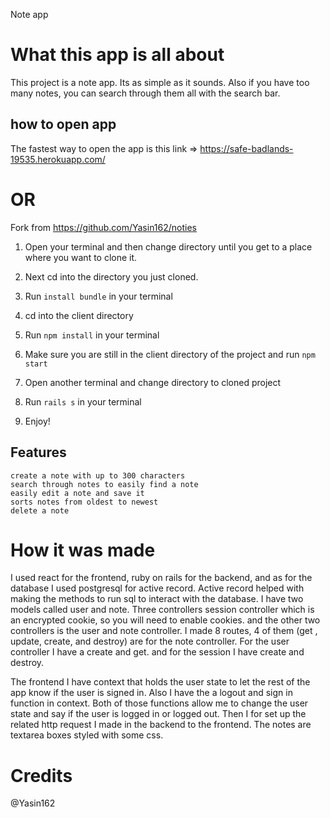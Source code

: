Note app

# What this app is all about

This project is a note app. Its as simple as it sounds. Also if you have too many notes, you can search through them all with the search bar.

## how to open app

The fastest way to open the app is this link => https://safe-badlands-19535.herokuapp.com/

# OR

Fork from https://github.com/Yasin162/noties

1. Open your terminal and then change directory until you get to a place where you want to clone it.

2. Next cd into the directory you just cloned.

3. Run `install bundle` in your terminal

4. cd into the client directory

5. Run `npm install` in your terminal

6. Make sure you are still in the client directory of the project and run `npm start`

7. Open another terminal and change directory to cloned project

8. Run `rails s` in your terminal

9. Enjoy!

## Features

    create a note with up to 300 characters
    search through notes to easily find a note
    easily edit a note and save it
    sorts notes from oldest to newest
    delete a note

# How it was made

I used react for the frontend, ruby on rails for the backend, and as for the database I used postgresql for active record. Active record helped with making the methods to run sql to interact with the database. I have two models called user and note. Three controllers session controller which is an encrypted cookie, so you will need to enable cookies. and the other two controllers is the user and note controller. I made 8 routes, 4 of them (get , update, create, and destroy) are for the note controller. For the user controller I have a create and get. and for the session I have create and destroy.

The frontend I have context that holds the user state to let the rest of the app know if the user is signed in. Also I have the a logout and sign in function in context. Both of those functions allow me to change the user state and say if the user is logged in or logged out. Then I for set up the related http request I made in the backend to the frontend. The notes are textarea boxes styled with some css.

# Credits

@Yasin162
